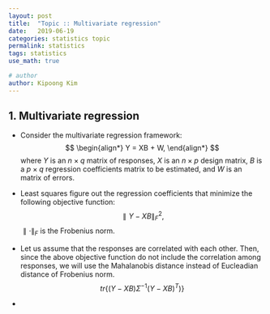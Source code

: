 ```yaml
---
layout: post
title:  "Topic :: Multivariate regression"
date:   2019-06-19
categories: statistics topic
permalink: statistics
tags: statistics
use_math: true

# author
author: Kipoong Kim
---
```


<!-- more -->

## 1. Multivariate regression

- Consider the multivariate regression framework:
  $$
  \begin{align*}
  Y = XB + W,
  \end{align*}
  $$
  where $Y$ is an $n \times q$ matrix of responses, $X$ is an $n \times p$ design matrix, $B$ is a $p \times q$ regression coefficients matrix to be estimated, and $W$ is an matrix of errors.

- Least squares figure out the regression coefficients that minimize the following objective function:
  $$
  \parallel Y-XB \parallel_F^2,
  $$
  $\parallel \cdot \parallel_F$ is the Frobenius norm. 

- Let us assume that the responses are correlated with each other. Then, since the above objective function do not include the correlation among responses, we will use the Mahalanobis distance instead of Eucleadian distance of Frobenius norm.
  $$
  tr \left\{ (Y-XB)\Sigma^{-1} (Y-XB)^T ) \right\}
  $$
  

- 

